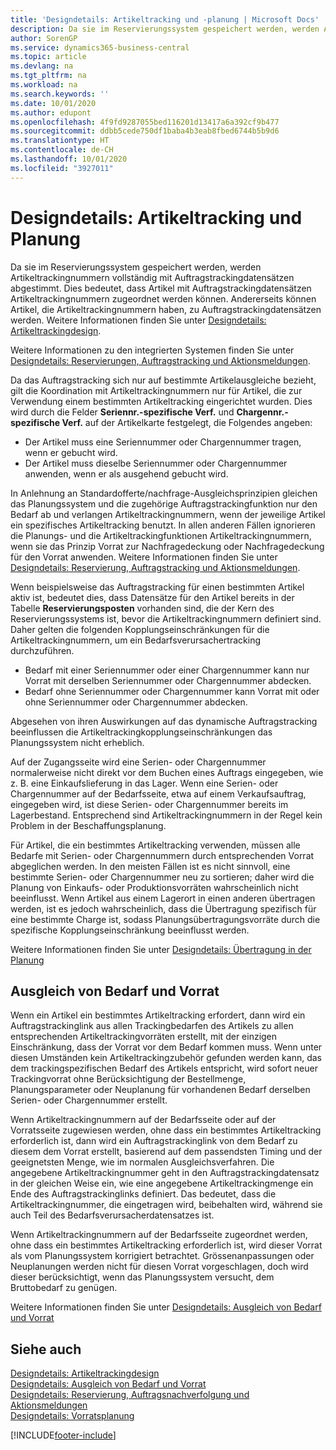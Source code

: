 ```yaml
---
title: 'Designdetails: Artikeltracking und -planung | Microsoft Docs'
description: Da sie im Reservierungssystem gespeichert werden, werden Artikeltrackingnummern vollständig mit Auftragstrackingdatensätzen abgestimmt.
author: SorenGP
ms.service: dynamics365-business-central
ms.topic: article
ms.devlang: na
ms.tgt_pltfrm: na
ms.workload: na
ms.search.keywords: ''
ms.date: 10/01/2020
ms.author: edupont
ms.openlocfilehash: 4f9fd9287055bed116201d13417a6a392cf9b477
ms.sourcegitcommit: ddbb5cede750df1baba4b3eab8fbed6744b5b9d6
ms.translationtype: HT
ms.contentlocale: de-CH
ms.lasthandoff: 10/01/2020
ms.locfileid: "3927011"
---
```

# <a name="design-details-item-tracking-and-planning"></a>Designdetails: Artikeltracking und Planung
Da sie im Reservierungssystem gespeichert werden, werden Artikeltrackingnummern vollständig mit Auftragstrackingdatensätzen abgestimmt. Dies bedeutet, dass Artikel mit Auftragstrackingdatensätzen Artikeltrackingnummern zugeordnet werden können. Andererseits können Artikel, die Artikeltrackingnummern haben, zu Auftragstrackingdatensätzen werden. Weitere Informationen finden Sie unter [Designdetails: Artikeltrackingdesign](design-details-item-tracking-design.md).

Weitere Informationen zu den integrierten Systemen finden Sie unter [Designdetails: Reservierungen, Auftragstracking und Aktionsmeldungen](design-details-reservation-order-tracking-and-action-messaging.md).

Da das Auftragstracking sich nur auf bestimmte Artikelausgleiche bezieht, gilt die Koordination mit Artikeltrackingnummern nur für Artikel, die zur Verwendung einem bestimmten Artikeltracking eingerichtet wurden. Dies wird durch die Felder **Seriennr.-spezifische Verf.** und **Chargennr.-spezifische Verf.** auf der Artikelkarte festgelegt, die Folgendes angeben:

- Der Artikel muss eine Seriennummer oder Chargennummer tragen, wenn er gebucht wird.
- Der Artikel muss dieselbe Seriennummer oder Chargennummer anwenden, wenn er als ausgehend gebucht wird.

In Anlehnung an Standardofferte/nachfrage-Ausgleichsprinzipien gleichen das Planungssystem und die zugehörige Auftragstrackingfunktion nur den Bedarf ab und verlangen Artikeltrackingnummern, wenn der jeweilige Artikel ein spezifisches Artikeltracking benutzt. In allen anderen Fällen ignorieren die Planungs- und die Artikeltrackingfunktionen Artikeltrackingnummern, wenn sie das Prinzip Vorrat zur Nachfragedeckung oder Nachfragedeckung für den Vorrat anwenden. Weitere Informationen finden Sie unter [Designdetails: Reservierung, Auftragstracking und Aktionsmeldungen](design-details-reservation-order-tracking-and-action-messaging.md).

Wenn beispielsweise das Auftragstracking für einen bestimmten Artikel aktiv ist, bedeutet dies, dass Datensätze für den Artikel bereits in der Tabelle **Reservierungsposten** vorhanden sind, die der Kern des Reservierungssystems ist, bevor die Artikeltrackingnummern definiert sind. Daher gelten die folgenden Kopplungseinschränkungen für die Artikeltrackingnummern, um ein Bedarfsverursachertracking durchzuführen.

- Bedarf mit einer Seriennummer oder einer Chargennummer kann nur Vorrat mit derselben Seriennummer oder Chargennummer abdecken.
- Bedarf ohne Seriennummer oder Chargennummer kann Vorrat mit oder ohne Seriennummer oder Chargennummer abdecken.

Abgesehen von ihren Auswirkungen auf das dynamische Auftragstracking beeinflussen die Artikeltrackingkopplungseinschränkungen das Planungssystem nicht erheblich.

Auf der Zugangsseite wird eine Serien- oder Chargennummer normalerweise nicht direkt vor dem Buchen eines Auftrags eingegeben, wie z. B. eine Einkaufslieferung in das Lager. Wenn eine Serien- oder Chargennummer auf der Bedarfsseite, etwa auf einem Verkaufsauftrag, eingegeben wird, ist diese Serien- oder Chargennummer bereits im Lagerbestand. Entsprechend sind Artikeltrackingnummern in der Regel kein Problem in der Beschaffungsplanung.

Für Artikel, die ein bestimmtes Artikeltracking verwenden, müssen alle Bedarfe mit Serien- oder Chargennummern durch entsprechenden Vorrat abgeglichen werden. In den meisten Fällen ist es nicht sinnvoll, eine bestimmte Serien- oder Chargennummer neu zu sortieren; daher wird die Planung von Einkaufs- oder Produktionsvorräten wahrscheinlich nicht beeinflusst. Wenn Artikel aus einem Lagerort in einen anderen übertragen werden, ist es jedoch wahrscheinlich, dass die Übertragung spezifisch für eine bestimmte Charge ist, sodass Planungsübertragungsvorräte durch die spezifische Kopplungseinschränkung beeinflusst werden.

Weitere Informationen finden Sie unter [Designdetails: Übertragung in der Planung](design-details-transfers-in-planning.md)

## <a name="balancing-demand-and-supply"></a>Ausgleich von Bedarf und Vorrat
Wenn ein Artikel ein bestimmtes Artikeltracking erfordert, dann wird ein Auftragstrackinglink aus allen Trackingbedarfen des Artikels zu allen entsprechenden Artikeltrackingvorräten erstellt, mit der einzigen Einschränkung, dass der Vorrat vor dem Bedarf kommen muss. Wenn unter diesen Umständen kein Artikeltrackingzubehör gefunden werden kann, das dem trackingspezifischen Bedarf des Artikels entspricht, wird sofort neuer Trackingvorrat ohne Berücksichtigung der Bestellmenge, Planungsparameter oder Neuplanung für vorhandenen Bedarf derselben Serien- oder Chargennummer erstellt.

Wenn Artikeltrackingnummern auf der Bedarfsseite oder auf der Vorratsseite zugewiesen werden, ohne dass ein bestimmtes Artikeltracking erforderlich ist, dann wird ein Auftragstrackinglink von dem Bedarf zu diesem dem Vorrat erstellt, basierend auf dem passendsten Timing und der geeignetsten Menge, wie im normalen Ausgleichsverfahren. Die angegebene Artikeltrackingnummer geht in den Auftragstrackingdatensatz in der gleichen Weise ein, wie eine angegebene Artikeltrackingmenge ein Ende des Auftragstrackinglinks definiert. Das bedeutet, dass die Artikeltrackingnummer, die eingetragen wird, beibehalten wird, während sie auch Teil des Bedarfsverursacherdatensatzes ist.

Wenn Artikeltrackingnummern auf der Bedarfsseite zugeordnet werden, ohne dass ein bestimmtes Artikeltracking erforderlich ist, wird dieser Vorrat als vom Planungssystem korrigiert betrachtet. Grössenanpassungen oder Neuplanungen werden nicht für diesen Vorrat vorgeschlagen, doch wird dieser berücksichtigt, wenn das Planungssystem versucht, dem Bruttobedarf zu genügen.

Weitere Informationen finden Sie unter [Designdetails: Ausgleich von Bedarf und Vorrat](design-details-balancing-demand-and-supply.md)  

## <a name="see-also"></a>Siehe auch  
[Designdetails: Artikeltrackingdesign](design-details-item-tracking-design.md)  
[Designdetails: Ausgleich von Bedarf und Vorrat](design-details-balancing-demand-and-supply.md)  
[Designdetails: Reservierung, Auftragsnachverfolgung und Aktionsmeldungen](design-details-reservation-order-tracking-and-action-messaging.md)   
[Designdetails: Vorratsplanung](design-details-supply-planning.md)  


[!INCLUDE[footer-include](includes/footer-banner.md)]